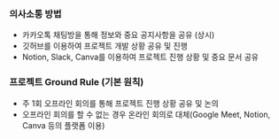 
### 의사소통 방법

- 카카오톡 채팅방을 통해 정보와 중요 공지사항을 공유 (상시)
- 깃허브를 이용하여 프로젝트 개발 상황 공유 및 진행
- Notion, Slack, Canva를 이용하여 프로젝트 진행 상황 및 중요 문서 공유


### 프로젝트 Ground Rule (기본 원칙)
- 주 1회 오프라인 회의를 통해 프로젝트 진행 상황 공유 및 논의
- 오프라인 회의를 할 수 없는 경우 온라인 회의로 대체(Google Meet, Notion, Canva 등의 플랫폼 이용) 
